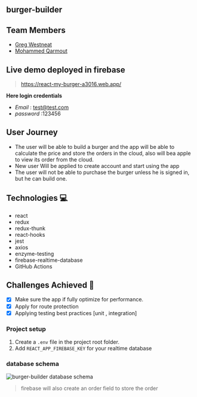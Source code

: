 ## burger-builder

## **Team Members**

- [Greg Westneat](https://github.com/leggomuhgreggo)
- [Mohammed Qarmout](https://github.com/Mohammed-Q96)

## **Live demo deployed in firebase**

> https://react-my-burger-a3016.web.app/

**Here login credentials**

- _Email_ : test@test.com
- _password_ :123456

## **User Journey**

- The user will be able to build a burger and the app will be able to calculate the price and store the orders in the cloud, also will bea apple to view its order from the cloud.
- New user Will be applied to create account and start using the app
- The user will not be able to purchase the burger unless he is signed in, but he can build one.

## **Technologies** :computer:

- react
- redux
- redux-thunk
- react-hooks
- jest
- axios
- enzyme-testing
- firebase-realtime-database
- GitHub Actions

## Challenges Achieved :tada:

- [x] Make sure the app if fully optimize for performance.
- [x] Apply for route protection
- [x] Applying testing best practices [unit , integration]

### Project setup

1. Create a `.env` file in the project root folder.
2. Add `REACT_APP_FIREBASE_KEY` for your realtime database

### database schema

![burger-builder database schema](https://i.imgur.com/MezVHd5.png)

> firebase will also create an order field to store the order
